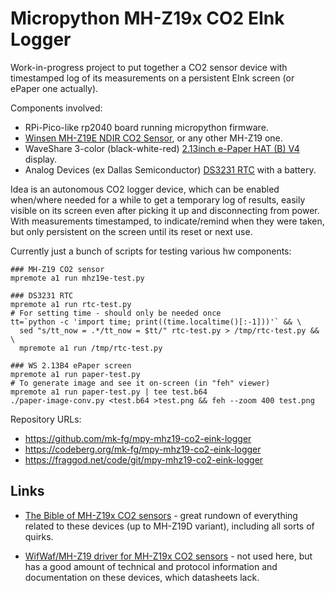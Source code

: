 Micropython MH-Z19x CO2 EInk Logger
===================================

Work-in-progress project to put together a CO2 sensor device with timestamped
log of its measurements on a persistent EInk screen (or ePaper one actually).

Components involved:

- RPi-Pico-like rp2040 board running micropython firmware.
- [Winsen MH-Z19E NDIR CO2 Sensor], or any other MH-Z19 one.
- WaveShare 3-color (black-white-red) [2.13inch e-Paper HAT (B) V4] display.
- Analog Devices (ex Dallas Semiconductor) [DS3231 RTC] with a battery.

[Winsen MH-Z19E NDIR CO2 Sensor]:
  https://www.winsen-sensor.com/sensors/co2-sensor/mh-z19e.html
[2.13inch e-Paper HAT (B) V4]:
  https://www.waveshare.com/wiki/2.13inch_e-Paper_HAT_(B)_Manual
[DS3231 RTC]: https://www.analog.com/en/products/ds3231.html

Idea is an autonomous CO2 logger device, which can be enabled when/where needed
for a while to get a temporary log of results, easily visible on its screen even
after picking it up and disconnecting from power.
With measurements timestamped, to indicate/remind when they were taken,
but only persistent on the screen until its reset or next use.

Currently just a bunch of scripts for testing various hw components:

```
### MH-Z19 CO2 sensor
mpremote a1 run mhz19e-test.py

### DS3231 RTC
mpremote a1 run rtc-test.py
# For setting time - should only be needed once
tt=`python -c 'import time; print((time.localtime()[:-1]))'` && \
  sed "s/tt_now = .*/tt_now = $tt/" rtc-test.py > /tmp/rtc-test.py && \
  mpremote a1 run /tmp/rtc-test.py

### WS 2.13B4 ePaper screen
mpremote a1 run paper-test.py
# To generate image and see it on-screen (in "feh" viewer)
mpremote a1 run paper-test.py | tee test.b64
./paper-image-conv.py <test.b64 >test.png && feh --zoom 400 test.png
```

Repository URLs:

- <https://github.com/mk-fg/mpy-mhz19-co2-eink-logger>
- <https://codeberg.org/mk-fg/mpy-mhz19-co2-eink-logger>
- <https://fraggod.net/code/git/mpy-mhz19-co2-eink-logger>


Links
-----

- [The Bible of MH-Z19x CO2 sensors] - great rundown of everything related
  to these devices (up to MH-Z19D variant), including all sorts of quirks.

- [WifWaf/MH-Z19 driver for MH-Z19x CO2 sensors] - not used here,
  but has a good amount of technical and protocol information and
  documentation on these devices, which datasheets lack.

[The Bible of MH-Z19x CO2 sensors]: https://emariete.com/en/sensor-co2-mh-z19b/
[WifWaf/MH-Z19 driver for MH-Z19x CO2 sensors]: https://github.com/WifWaf/MH-Z19
